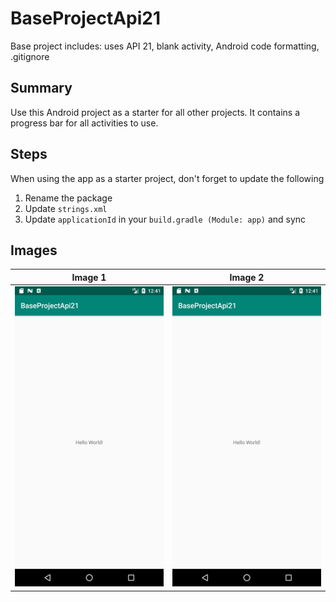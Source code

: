 # BaseProjectApi21
Base project includes: uses API 21, blank activity, Android code formatting, .gitignore

## Summary
Use this Android project as a starter for all other projects. It contains a progress bar for all activities to use.

## Steps
When using the app as a starter project, don't forget to update the following
1. Rename the package
2. Update `strings.xml`
3. Update `applicationId` in your `build.gradle (Module: app)` and sync

## Images
Image 1 | Image 2
------------ | -------------
<img src="/images/base_project_sc_01.png" width="240" height="480"> | <img src="/images/base_project_sc_01.png" width="240" height="480">
